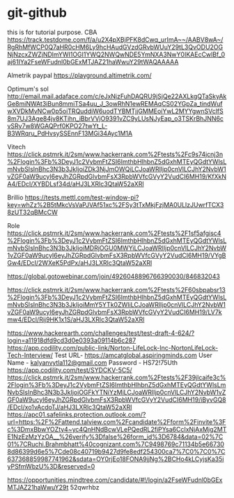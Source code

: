 # git-github
this is for tutorial purpose.
CBA
https://track.testdome.com/f/a/u2X4pXBjPFK8dCwq_urImA~~/AABV8wA~/RgRhMfWCP0Q7aHR0cHM6Ly9hcHAudGVzdGRvbWUuY29tL3QvODU2OGNjNzcxZWZjNDlmYWI1OGI1YWQ2NWQwNDE5YmNXA3NwY0IKAEcCwlBf_0aj61IYa2FseWFudnl0bGExMTJAZ21haWwuY29tWAQAAAAA

Almetrik paypal
https://playground.altimetrik.com/

Optimum's sol
http://email.mail.adaface.com/c/eJxNjzFuhDAQRU9jSjQe22AXLkgQTaSkyAkGe8miNWAt3iBun8mmiTSa4uu_J_3owRhN1ewREMAqCS02YGpZa_tindWufwXVDkMvNCw0p5oiTRQuddiW6uodTYBMTjjGMMEoiYwL2MYYgwnSVclfS8m7UJ3Age84jv8KTihn_iBbrVVjO9391vZC9yLUsNJyEap_o3TSKrBhJNN6cvSRy7w8WGAQPrf0KPO27twYt_L-B3WRqru_PdHvsySSEnnF13MGi34Ayc1M1A

Vitech
https://click.pstmrk.it/2sm/www.hackerrank.com%2Ftests%2Fc9s74jcnj3n%2Flogin%3Fb%3DeyJ1c2VybmFtZSI6ImthbHlhbnZ5dGxhMTEyQGdtYWlsLmNvbSIsInBhc3N3b3JkIjoiZDk3NjJmOWQiLCJoaWRlIjp0cnVlLCJhY2NvbW1vZGF0aW9ucyI6eyJhZGRpdGlvbmFsX3RpbWVfcGVyY2VudCI6MH19/KfXkNA4/EDcI/XYBDLsf34d/aHJ3LXRlc3QtaW52aXRl

Brillio
https://tests.mettl.com/test-window-pi?key=whZz%2B5tMkcVsVaPJVAf51xc%2FSy3tTxMkjFzjMA0ULlzJUwrfTCX38zUT32qBMcCW


Role
https://click.pstmrk.it/2sm/www.hackerrank.com%2Ftests%2F1sf5afgisc4%2Flogin%3Fb%3DeyJ1c2VybmFtZSI6ImthbHlhbnZ5dGxhMTEyQGdtYWlsLmNvbSIsInBhc3N3b3JkIjoiMDRjOGU0MWYiLCJoaWRlIjp0cnVlLCJhY2NvbW1vZGF0aW9ucyI6eyJhZGRpdGlvbmFsX3RpbWVfcGVyY2VudCI6MH19/VYgBGw4/EDcI/2WXeK5PdPx/aHJ3LXRlc3QtaW52aXRl

https://global.gotowebinar.com/join/4926048896766390030/846832043


https://click.pstmrk.it/2sm/www.hackerrank.com%2Ftests%2F60sbpabsr13%2Flogin%3Fb%3DeyJ1c2VybmFtZSI6ImthbHlhbnZ5dGxhMTEyQGdtYWlsLmNvbSIsInBhc3N3b3JkIjoiMmY5YTk0ZWIiLCJoaWRlIjp0cnVlLCJhY2NvbW1vZGF0aW9ucyI6eyJhZGRpdGlvbmFsX3RpbWVfcGVyY2VudCI6MH19/LV7kmw4/EDcI/Rij9HK1x1S/aHJ3LXRlc3QtaW52aXRl

https://www.hackerearth.com/challenges/test/test-draft-4-624/?login=a11918dfd9cd3d0e0393a09114b6c287
https://app.codility.com/public-link/Norton-LifeLock-Inc-NortonLifeLock-Tech-Interview/
Test URL- https://amcatglobal.aspiringminds.com
User Name - kalyanvytla112@gmail.com
Password - HS72!75Uth 
https://app.codility.com/test/SYDCKV-5C5/
https://click.pstmrk.it/2sm/www.hackerrank.com%2Ftests%2F39jlcaife3c%2Flogin%3Fb%3DeyJ1c2VybmFtZSI6ImthbHlhbnZ5dGxhMTEyQGdtYWlsLmNvbSIsInBhc3N3b3JkIjoiOGFkYTNiYzMiLCJoaWRlIjp0cnVlLCJhY2NvbW1vZGF0aW9ucyI6eyJhZGRpdGlvbmFsX3RpbWVfcGVyY2VudCI6MH19/iByvGQ8/EDcI/xo1vAcdoTJ/aHJ3LXRlc3QtaW52aXRl
https://apc01.safelinks.protection.outlook.com/?url=https:%2F%2Fattend.talview.com%2Fcandidate%2Fform%2Finvite%3Fc%3DmxBbwYOZty4~yc4QnHNdBcwVLePQedRL2fiPYsa6CcIxNjAxMjg2MTE1NzEzMzYzOA__%26verify%3Dfalse%26form_id%3D6784&data=02%7C01%7CRuchi.Brahmbhatt%40cognizant.com%7C9498769c71134b5e667308d86399d6e5%7Cde08c40719b9427d9fe8edf254300ca7%7C0%7C0%7C637368859987741962&sdata=OY0rjEo18FONA9jjNg%2BCHo4kLCyjsKa35iyPSfmWbzU%3D&reserved=0

https://opportunities.mindtree.com/candidate/#!/login/a2FseWFudnl0bGExMTJAZ21haWwuY29t
52qwrhbz
